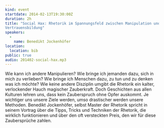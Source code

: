 ```yaml
---
kind: event
startdate: 2014-02-13T19:30:00Z
duration: 2h
title: "Social Hax: Rhetorik im Spannungsfeld zwischen Manipulation und
Vertrauensbildung"
speakers:
  -
    name: Benedikt Jockenhöfer
location:
  location: bib
public: true
audio: 201402-social-hax.mp3
---
```

Wie kann ich andere Manipulieren? Wie bringe ich jemanden dazu, sich in
mich zu verlieben? Wie bringe ich Menschen dazu, zu tun und zu denken
was ich möchte? Wie keine andere Disziplin umgibt die Rhetorik ein
kalter, verlockender Hauch magischer Zauberkraft. Doch Geschichten aus
allen Kulturen lehren uns, dass kein Zauberspruch ohne Opfer auskommt.
Je wichtiger uns unsere Ziele werden, umso drastischer werden unsere
Methoden. Benedikt Jockenhöfer, selbst Master der Rhetorik spricht in
seinem Vortrag über die Tipps, Tricks und Techniken der Rhetorik, die
wirklich funktionieren und über den oft versteckten Preis, den wir für
diese Zaubersprüche zahlen.

